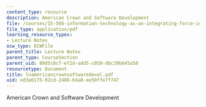 ```yaml
---
content_type: resource
description: American Crown and Software Development
file: /courses/15-566-information-technology-as-an-integrating-force-in-manufacturing-spring-2003/ed3a617592cd2488b4a8ee50ffe7f747_lnamericancrownsoftwaredevel.pdf
file_type: application/pdf
learning_resource_types:
- Lecture Notes
ocw_type: OCWFile
parent_title: Lecture Notes
parent_type: CourseSection
parent_uid: 89d5c8cf-ef2d-add5-c050-dbc39b645a50
resourcetype: Document
title: lnamericancrownsoftwaredevel.pdf
uid: ed3a6175-92cd-2488-b4a8-ee50ffe7f747
---
```

American Crown and Software Development

